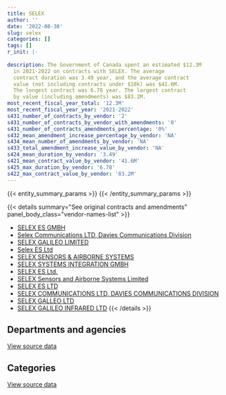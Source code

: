 ```yaml
---
title: SELEX
author: ''
date: '2022-08-30'
slug: selex
categories: []
tags: []
r_init: |-
  
description: The Government of Canada spent an estimated $12.3M
  in 2021-2022 on contracts with SELEX. The average
  contract duration was 3.49 year, and the average contract
  value (not including contracts under $10k) was $41.6M.
  The longest contract was 6.78 year. The largest contract
  by value (including amendments) was $83.2M.
most_recent_fiscal_year_total: '12.3M'
most_recent_fiscal_year_year: '2021-2022'
s431_number_of_contracts_by_vendor: '2'
s431_number_of_contracts_by_vendor_with_amendments: '0'
s431_number_of_contracts_amendments_percentage: '0%'
s432_mean_amendment_increase_percentage_by_vendor: 'NA'
s434_mean_number_of_amendments_by_vendor: 'NA'
s433_total_amendment_increase_value_by_vendor: 'NA'
s424_mean_duration_by_vendor: '3.49'
s421_mean_contract_value_by_vendor: '41.6M'
s425_max_duration_by_vendor: '6.78'
s422_max_contract_value_by_vendor: '83.2M'
---
```


<script src="/rmarkdown-libs/htmlwidgets/htmlwidgets.js"></script>
<link href="/rmarkdown-libs/datatables-css/datatables-crosstalk.css" rel="stylesheet" />
<script src="/rmarkdown-libs/datatables-binding/datatables.js"></script>
<script src="/rmarkdown-libs/jquery/jquery-3.6.0.min.js"></script>
<link href="/rmarkdown-libs/dt-core-bootstrap/css/dataTables.bootstrap.min.css" rel="stylesheet" />
<link href="/rmarkdown-libs/dt-core-bootstrap/css/dataTables.bootstrap.extra.css" rel="stylesheet" />
<script src="/rmarkdown-libs/dt-core-bootstrap/js/jquery.dataTables.min.js"></script>
<script src="/rmarkdown-libs/dt-core-bootstrap/js/dataTables.bootstrap.min.js"></script>
<link href="/rmarkdown-libs/crosstalk/css/crosstalk.min.css" rel="stylesheet" />
<script src="/rmarkdown-libs/crosstalk/js/crosstalk.min.js"></script>
<script src="/rmarkdown-libs/htmlwidgets/htmlwidgets.js"></script>
<link href="/rmarkdown-libs/datatables-css/datatables-crosstalk.css" rel="stylesheet" />
<script src="/rmarkdown-libs/datatables-binding/datatables.js"></script>
<script src="/rmarkdown-libs/jquery/jquery-3.6.0.min.js"></script>
<link href="/rmarkdown-libs/dt-core-bootstrap/css/dataTables.bootstrap.min.css" rel="stylesheet" />
<link href="/rmarkdown-libs/dt-core-bootstrap/css/dataTables.bootstrap.extra.css" rel="stylesheet" />
<script src="/rmarkdown-libs/dt-core-bootstrap/js/jquery.dataTables.min.js"></script>
<script src="/rmarkdown-libs/dt-core-bootstrap/js/dataTables.bootstrap.min.js"></script>
<link href="/rmarkdown-libs/crosstalk/css/crosstalk.min.css" rel="stylesheet" />
<script src="/rmarkdown-libs/crosstalk/js/crosstalk.min.js"></script>

{{< entity_summary_params >}}
{{< /entity_summary_params >}}

{{< details summary="See original contracts and amendments" panel_body_class="vendor-names-list" >}}
- [SELEX ES GMBH](https://search.open.canada.ca/en/ct/?sort=contract_value_f%20desc&page=1&search_text=%22SELEX%20ES%20GMBH%22)
- [Selex Communications LTD, Davies Communications Division](https://search.open.canada.ca/en/ct/?sort=contract_value_f%20desc&page=1&search_text=%22Selex%20Communications%20LTD%2c%20Davies%20Communications%20Division%22)
- [SELEX GALILEO LIMITED](https://search.open.canada.ca/en/ct/?sort=contract_value_f%20desc&page=1&search_text=%22SELEX%20GALILEO%20LIMITED%22)
- [Selex ES Ltd](https://search.open.canada.ca/en/ct/?sort=contract_value_f%20desc&page=1&search_text=%22Selex%20ES%20Ltd%22)
- [SELEX SENSORS & AIRBORNE SYSTEMS](https://search.open.canada.ca/en/ct/?sort=contract_value_f%20desc&page=1&search_text=%22SELEX%20SENSORS%20%26%20AIRBORNE%20SYSTEMS%22)
- [SELEX SYSTEMS INTEGRATION GMBH](https://search.open.canada.ca/en/ct/?sort=contract_value_f%20desc&page=1&search_text=%22SELEX%20SYSTEMS%20INTEGRATION%20GMBH%22)
- [SELEX ES Ltd.](https://search.open.canada.ca/en/ct/?sort=contract_value_f%20desc&page=1&search_text=%22SELEX%20ES%20Ltd.%22)
- [SELEX Sensors and Airborne Systems Limited](https://search.open.canada.ca/en/ct/?sort=contract_value_f%20desc&page=1&search_text=%22SELEX%20Sensors%20and%20Airborne%20Systems%20Limited%22)
- [SELEX ES LTD](https://search.open.canada.ca/en/ct/?sort=contract_value_f%20desc&page=1&search_text=%22SELEX%20ES%20LTD%22)
- [SELEX COMMUNICATIONS LTD, DAVIES COMMUNICATIONS DIVISION](https://search.open.canada.ca/en/ct/?sort=contract_value_f%20desc&page=1&search_text=%22SELEX%20COMMUNICATIONS%20LTD%2c%20DAVIES%20COMMUNICATIONS%20DIVISION%22)
- [SELEX GALLEO LTD](https://search.open.canada.ca/en/ct/?sort=contract_value_f%20desc&page=1&search_text=%22SELEX%20GALLEO%20LTD%22)
- [SELEX GALILEO INFRARED LTD](https://search.open.canada.ca/en/ct/?sort=contract_value_f%20desc&page=1&search_text=%22SELEX%20GALILEO%20INFRARED%20LTD%22)
{{< /details >}}

## Departments and agencies

<div id="htmlwidget-1" style="width:100%;height:auto;" class="datatables html-widget"></div>
<script type="application/json" data-for="htmlwidget-1">{"x":{"style":"bootstrap","filter":"none","vertical":false,"data":[["<a href=\"/departments/ec/\">Environment and Climate Change Canada<\/a>"],[12270432.18],[12304049.81],[12270432.18],[12270432.18]],"container":"<table class=\"table table-striped table-hover row-border order-column display\">\n  <thead>\n    <tr>\n      <th>Department<\/th>\n      <th>2018-2019<\/th>\n      <th>2019-2020<\/th>\n      <th>2020-2021<\/th>\n      <th>2021-2022<\/th>\n    <\/tr>\n  <\/thead>\n<\/table>","options":{"order":[[4,"desc"]],"pageLength":10,"autoWidth":true,"columnDefs":[{"targets":1,"render":"function(data, type, row, meta) {\n    return type !== 'display' ? data : DTWidget.formatCurrency(data, \"$\", 2, 3, \",\", \".\", true, null);\n  }"},{"targets":2,"render":"function(data, type, row, meta) {\n    return type !== 'display' ? data : DTWidget.formatCurrency(data, \"$\", 2, 3, \",\", \".\", true, null);\n  }"},{"targets":3,"render":"function(data, type, row, meta) {\n    return type !== 'display' ? data : DTWidget.formatCurrency(data, \"$\", 2, 3, \",\", \".\", true, null);\n  }"},{"targets":4,"render":"function(data, type, row, meta) {\n    return type !== 'display' ? data : DTWidget.formatCurrency(data, \"$\", 2, 3, \",\", \".\", true, null);\n  }"},{"width":"16%","targets":[1,2,3,4]},{"className":"dt-right","targets":[1,2,3,4]}],"orderClasses":false}},"evals":["options.columnDefs.0.render","options.columnDefs.1.render","options.columnDefs.2.render","options.columnDefs.3.render"],"jsHooks":[]}</script>
<p class="text-right">
<a href="https://github.com/GoC-Spending/contracts-data/tree/main/data/out/vendors/selex/summary_by_fiscal_year_by_department.csv" class="source-data-link btn btn-link">View source data</a>
</p>

## Categories

<div id="htmlwidget-2" style="width:100%;height:auto;" class="datatables html-widget"></div>
<script type="application/json" data-for="htmlwidget-2">{"x":{"style":"bootstrap","filter":"none","vertical":false,"data":[["<a href=\"/categories/facilities_and_construction/\">Facilities and construction<\/a>"],[12270432.18],[12304049.81],[12270432.18],[12270432.18]],"container":"<table class=\"table table-striped table-hover row-border order-column display\">\n  <thead>\n    <tr>\n      <th>Category<\/th>\n      <th>2018-2019<\/th>\n      <th>2019-2020<\/th>\n      <th>2020-2021<\/th>\n      <th>2021-2022<\/th>\n    <\/tr>\n  <\/thead>\n<\/table>","options":{"order":[[4,"desc"]],"dom":"t","pageLength":30,"autoWidth":true,"columnDefs":[{"targets":1,"render":"function(data, type, row, meta) {\n    return type !== 'display' ? data : DTWidget.formatCurrency(data, \"$\", 2, 3, \",\", \".\", true, null);\n  }"},{"targets":2,"render":"function(data, type, row, meta) {\n    return type !== 'display' ? data : DTWidget.formatCurrency(data, \"$\", 2, 3, \",\", \".\", true, null);\n  }"},{"targets":3,"render":"function(data, type, row, meta) {\n    return type !== 'display' ? data : DTWidget.formatCurrency(data, \"$\", 2, 3, \",\", \".\", true, null);\n  }"},{"targets":4,"render":"function(data, type, row, meta) {\n    return type !== 'display' ? data : DTWidget.formatCurrency(data, \"$\", 2, 3, \",\", \".\", true, null);\n  }"},{"width":"16%","targets":[1,2,3,4]},{"className":"dt-right","targets":[1,2,3,4]}],"orderClasses":false,"lengthMenu":[10,25,30,50,100]}},"evals":["options.columnDefs.0.render","options.columnDefs.1.render","options.columnDefs.2.render","options.columnDefs.3.render"],"jsHooks":[]}</script>
<p class="text-right">
<a href="https://github.com/GoC-Spending/contracts-data/tree/main/data/out/vendors/selex/summary_by_fiscal_year_by_category.csv" class="source-data-link btn btn-link">View source data</a>
</p>
